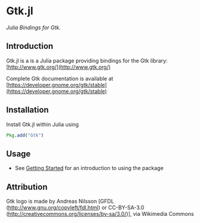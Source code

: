 # Gtk.jl

*Julia Bindings for Gtk.*

## Introduction

Gtk.jl is a is a Julia package providing bindings for the Gtk library: [http://www.gtk.org/](http://www.gtk.org/)

Complete Gtk documentation is available at [https://developer.gnome.org/gtk/stable](https://developer.gnome.org/gtk/stable) 

## Installation

Install Gtk.jl within Julia using

```julia
Pkg.add("Gtk")
```

## Usage

  * See [Getting Started](@ref) for an introduction to using the package

## Attribution

Gtk logo is made by Andreas Nilsson [GFDL (http://www.gnu.org/copyleft/fdl.html) or CC-BY-SA-3.0 (http://creativecommons.org/licenses/by-sa/3.0/)], via Wikimedia Commons
